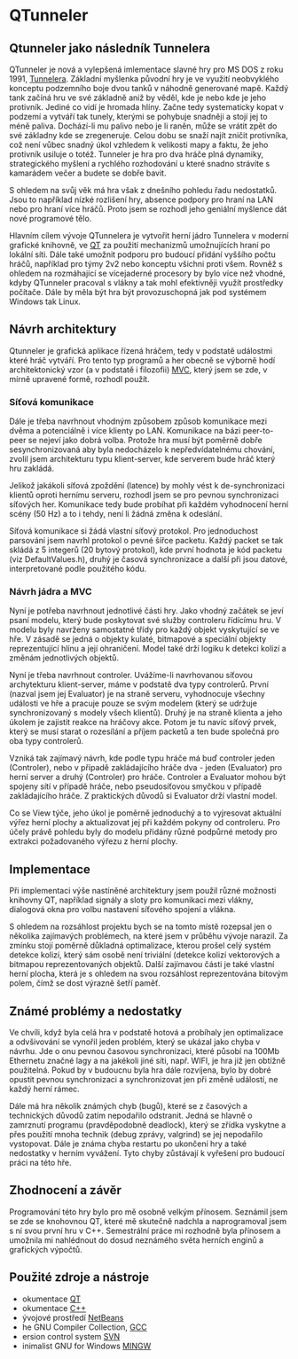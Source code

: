 # QTunneler #

## Qtunneler jako následník Tunnelera ##
QTunneler je nová a vylepšená imlementace slavné hry pro MS DOS z roku 1991, [Tunnelera](http://www.bestoldgames.net/stare-hry/tunneler.php). Základní myšlenka původní hry je ve využití neobvyklého konceptu podzemního boje dvou tanků v náhodně generované mapě.
Každý tank začíná hru ve své základně aniž by věděl, kde je nebo kde je jeho protivník. Jediné co vidí je hromada hlíny. Začne tedy systematicky kopat v podzemí a vytváří tak tunely, kterými se pohybuje snadněji a stojí jej to méně paliva. Dochází-li mu palivo nebo je li raněn, může se vrátit zpět do své základny kde se zregeneruje. Celou dobu se snaží najít zničit protivníka, což není vůbec snadný úkol vzhledem k velikosti mapy a faktu, že jeho protivník usiluje o totéž. Tunneler je hra pro dva hráče plná dynamiky, strategického myšlení a rychlého rozhodování u které snadno strávíte s kamarádem večer a budete se dobře bavit.

S ohledem na svůj věk má hra však z dnešního pohledu řadu nedostatků. Jsou to například nízké rozlišení hry, absence podpory pro hraní na LAN nebo pro hraní více hráčů. Proto jsem se rozhodl jeho geniální myšlence dát nové programové tělo.

Hlavním cílem vývoje QTunnelera je vytvořit herní jádro Tunnelera v moderní grafické knihovně, ve [QT](http://qt.nokia.com/products/) za použití mechanizmů umožnujících hraní po lokální síti. Dále také umožnit podporu pro budoucí přidání vyššího počtu hráčů, například pro týmy 2v2 nebo konceptu všichni proti všem. Rovněž s ohledem na rozmáhající se vícejaderné procesory by bylo více než vhodné, kdyby QTunneler pracoval s vlákny a tak mohl efektivněji využít prostředky počítače. Dále by měla být hra být provozuschopná jak pod systémem Windows tak Linux.

## Návrh architektury ##
Qtunneler je grafická aplikace řízená hráčem, tedy v podstatě událostmi které hráč vytváří. Pro tento typ programů a her obecně se výborně hodí architektonický vzor (a v podstatě i filozofii) [MVC](http://en.wikipedia.org/wiki/Model%E2%80%93View%E2%80%93Controller), který jsem se zde, v mírně upravené formě, rozhodl použít.

### Síťová komunikace ###
Dále je třeba  navrhnout vhodným způsobem způsob komunikace mezi dvěma a potenciálně i více klienty po LAN. Komunikace na bázi peer-to-peer se nejeví jako dobrá volba. Protože hra musí být poměrně dobře sesynchronizovaná aby byla nedocházelo k nepředvídatelnému chování, zvolil jsem architekturu typu klient-server, kde serverem bude hráč který hru zakládá.

Jelikož jakákoli síťová zpoždění (latence) by mohly vést k de-synchronizaci klientů oproti hernímu serveru, rozhodl jsem se pro pevnou synchronizaci síťových her. Komunikace tedy bude probíhat při každém vyhodnocení herní scény (50 Hz) a to i tehdy, není li žádná změna k odeslání.

Síťová komunikace si žádá vlastní síťový protokol. Pro jednoduchost parsování jsem navrhl protokol o pevné šířce packetu. Každý packet se tak skládá z 5 integerů (20 bytový protokol), kde první hodnota je kód packetu (viz DefaultValues.h), druhý je časová synchronizace a další při jsou datové, interpretované podle použitého kódu.

### Návrh jádra a MVC ###
Nyní je potřeba navrhnout jednotlivé části hry. Jako vhodný začátek se jeví psaní modelu, který bude poskytovat své služby controleru řídícímu hru. V modelu byly navrženy samostatné třídy pro každý objekt vyskytující se ve hře. V zásadě se jedná o objekty kulaté, bitmapové a speciální objekty reprezentující hlínu a její ohraničení. Model také drží logiku k detekci kolizí a změnám jednotlivých objektů.

Nyní je třeba navrhnout controler. Uvážíme-li navrhovanou síťovou archytekturu klient-server, máme v podstatě dva typy controlerů. První (nazval jsem jej Evaluator) je na straně serveru, vyhodnocuje všechny události ve hře a pracuje pouze se svým modelem (který se udržuje synchronizovaný s modely všech klientů). Druhý je na straně klienta a jeho úkolem je zajistit reakce na hráčovy akce. Potom je tu navíc síťový prvek, který se musí starat o rozesílání a příjem packetů a ten bude společná pro oba typy controlerů.

Vzniká tak zajímavý návrh, kde podle typu hráče má buď controler jeden (Controler), nebo v případě zakládajícího hráče dva - jeden (Evaluator) pro herní server a druhý (Controler) pro hráče. Controler a Evaluator mohou být spojeny sítí v případě hráče, nebo pseudosíťovou smyčkou v případě zakládajícího hráče. Z praktických důvodů si Evaluator drží vlastní model.

Co se View týče, jeho úkol je poměrně jednoduchý a to vyjresovat aktuální výřez herní plochy a aktualizovat jej při každém pokyny od controleru. Pro účely právě pohledu byly do modelu přidány různé podpůrné metody pro extrakci požadovaného výřezu z herní plochy.

## Implementace ##
Při implementaci výše nastíněné architektury jsem použil různé možnosti knihovny QT, například signály a sloty pro komunikaci mezi vlákny, dialogová okna pro volbu nastavení síťového spojení a vlákna.

S ohledem na rozsáhlost projektu bych se na tomto místě rozepsal jen o několika zajímavých problémech, na které jsem v průběhu vývoje narazil. Za zmínku stojí poměrně důkladná optimalizace, kterou prošel celý systém detekce kolizí, který sám osobě není triviální (detekce kolizí vektorových a bitmapou reprezentovaných objektů. Další zajímavou části je také vlastní herní plocha, která je s ohledem na svou rozsáhlost reprezentována bitovým polem, čímž se dost výrazně šetří paměť.

## Známé problémy a nedostatky ##
Ve chvíli, když byla celá hra v podstatě hotová a probíhaly jen optimalizace a odvšivování se vynořil jeden problém, který se ukázal jako chyba v návrhu. Jde o onu pevnou časovou synchronizaci, které působí na 100Mb Ethernetu značné lagy a na jakékoli jiné síti, např. WIFI, je hra již jen obtížně použitelná. Pokud by v budoucnu byla hra dále rozvíjena, bylo by dobré opustit pevnou synchronizaci a synchronizovat jen při změně událostí, ne každý herní rámec.

Dále má hra několik známých chyb (bugů), které se z časových a technických důvodů zatím nepodařilo odstranit. Jedná se hlavně o zamrznutí programu (pravděpodobně deadlock), který se zřídka vyskytne a přes použití mnoha technik (debug zprávy, valgrind) se jej nepodařilo vystopovat. Dále je známa chyba restartu po ukončení hry a také nedostatky v herním vyvážení. Tyto chyby zůstávají k vyřešení pro budoucí práci na této hře.

## Zhodnocení a závěr ##
Programování této hry bylo pro mě osobně velkým přínosem. Seznámil jsem se zde se knohovnou QT, které mě skutečně nadchla a naprogramoval jsem s ní svou první hru v C++. Semestrální práce mi rozhodně byla přínosem a umožnila mi nahlédnout do dosud neznámého světa herních enginů a grafických výpočtů.

## Použité zdroje a nástroje ##
  * okumentace [QT](http://doc.qt.nokia.com/4.7/index.html)
  * okumentace [C++](http://www.cplusplus.com/)
  * ývojové prostředí [NetBeans](http://netbeans.org/)
  * he GNU Compiler Collection, [GCC](http://gcc.gnu.org/)
  * ersion control system [SVN](http://subversion.tigris.org/)
  * inimalist GNU for Windows [MINGW](http://www.mingw.org/)
